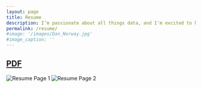 ```yaml
---
layout: page
title: Resume
description: I’m passionate about all things data, and I'm excited to highlight some projects in the world of data science, machine learning, and AI on this site.
permalink: /resume/
#image: '/images/Dan_Norway.jpg'
#image_caption: ''
---
```


<!-- <a class="social__link" href="" target="_blank" rel="noopener" aria-label="social icon"><i class="ion download"></i></a> -->
<!-- <ion-icon name="download"></ion-icon> -->
<h2><a href="{{site.baseurl}}/assets/Daniel_Schauder_Resume_2023-07-09.pdf" target="_blank"><i class="ion ion-md-cloud-download"></i> PDF</a></h2>
<!-- <a href=""><i class="ion ion-logo-xing"></i></a> -->

<!-- <div class="gallery-box">
  <div class="gallery">
    <img src="/images/resume_pg1.png" loading="lazy">
    <img src="/images/resume_pg2.png" loading="lazy">
  </div>
</div> -->

![Resume Page 1]({{site.baseurl}}/images/resume_pg1.png) ![Resume Page 2]({{site.baseurl}}/images/resume_pg2.png)